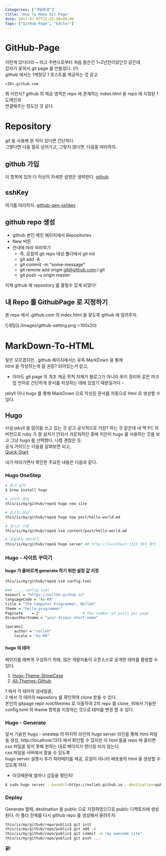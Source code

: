 ```yaml
---
Categories: ["개발환경"]
title: "How To Make Git Page"
date: 2017-07-07T21:22:50+09:00
Tags: ["GitHub-Page", "Editor"]
---
```


# GitHub-Page
이런게 있다더라 ~ 라고 주변으로부터 처음 들은건 1~2년전이었던것 같은데  
갑자기 꽂혀서 git page 를 만들었다. (!!)  
github 에서는 1계정당 1 호스트를 제공하는 것 같고   

``` <ID>.github.com  ```
  
뭐 이런식? github 의 제공 영역은 repo 에 존재하는 index.html 을 repo 에 지정된 1 도메인과   
연결해주는 정도인 것 같다. 

# Repository
git 을 사용해 본 적이 있다면 간단하다.  
그렇다면 다음 절로 넘어가고, 그렇지 않다면, 다음을 따라하자.   

## github 가입
이 항목에 있어 더 이상의 자세한 설명은 생략한다.
[github](https://github.com)

## sshKey
여기를 따라하자.
[github-gen-sshkey](https://help.github.com/articles/generating-a-new-ssh-key-and-adding-it-to-the-ssh-agent/)

## github repo 생성
* github 본인 메인 페이지에서 Repositories
* New 버튼
* 안내에 따라 따라하기
    - 즉, 로컬의 git repo 대상 폴더에서 git init
    - git add -A
    - git commit -m "some-message"
    - git remote add origin git@github.com:<ID>/<Repo>.git
    - git push -u origin master

이제 github 에 repository 를 올릴수 있게 되었다! 

## 내 Repo 를 GithubPage 로 지정하기  
본 repo 에서 <ID>.github.com 의 index.html 을 찾도록 github 에 알려주자.  

![세팅](./images/github-setting.png =100x20)


# MarkDown-To-HTML
잘은 모르겠지만.. github 페이지에서는 유독 MarkDown 을 통해  
html 을 작성하는게 잘 권장? 되어있는거 같고,  
- 아마도 git page 의 최초 제공 목적 자체가 블로그가 아니라 위키 정리와 같은 마크업 언어로 간단하게 문서를 작성하는 데에 있었기 때문일거다 -  

jekyll 이나 hugo 를 통해 MarkDown 으로 작성된 문서를 자동으로 html 로 생성할 수 있다.  


## Hugo 
사실 jekyll 을 많이들 쓰고 있는 것 같고 공식적으로 지원? 하는 것 같은데 
내 맥 PC 의 버전으로 ruby 가 잘 설치가 안되서 괴로워하던 중에 지인이 hugo 를 사용하는 것을 보고 그냥 hugo 를 선택했다. 나름 괜찮은 듯.  
공식 가이드는 다음을 살펴보면 되고,  
[Quick-Start](https://gohugo.io/overview/quickstart/)

내가 따라가면서 확인한 주요한 내용은 다음과 같다.  
### Hugo OneStep 
```Bash
# 휴고 설치
$ brew install hugo

# 사이트 생성
this/is/my/github/repo$ hugo new site

# 포스트 생성
this/is/my/github/repo$ hugo new post/hello-world.md

# 포스트 수정
this/is/my/github/repo$ vim content/post/hello-world.md

# 로컬에서 확인하기
this/is/my/github/repo$ hugo server ## http://localhost:1313 에서 확인

```

### Hugo - 사이트 꾸미기

#### hugo 가 올바르게 generate 하기 위한 설정 값 지정

```Bash 
this/is/my/github/repo$ vim config.toml

### .... config.toml
baseurl = "https://nolleh.github.io"
languageCode = "ko-KR"
title = "The Computer Programmer, Nolleh"
theme = "hello-programmer"
Paginate    = 2                    # the number of posts per page
disqusShortname = "your-disqus-short-name"

[params]
    author = "nolleh"
    locale = "ko-KR"

```

#### hugo 의 테마
페이지를 예쁘게 구성하기 위해, 많은 개발자들이 오픈소스로 공개한 테마를 활용할 수 있다.  

1. [Hugo-Theme-ShowCase](http://themes.gohugo.io/)  
2. [All-Themes-Github](https://github.com/dim0627/hugoThemes)

1 에서 각 테마의 섬네일을,  
2 에서 각 테마의 repository 를 확인하여 clone 받을 수 있다.  
본인의 gitpage repo root/themes 로 이동하여 2의 repo 를 clone,
위에서 기술한 config.toml 의 theme 항목을 지정하는 것으로 테마를 변경 할 수 있다. 

### Hugo - Generate
앞서 기술한 hugo - onestep 의 마지막 라인의 hugo server 라인을 통해 html 파일을 생성, http://localhost:1313 에서 확인할 수 있지만 이 html 들을 repo 에 올리면 css 파일을 찾지 못해  원하는 대로 페이지가 렌더링 되지 않는다.  
css 파일을 서버에서 찾을 수 있도록  
hugo server 실행시 추가 파라메터를 제공, 로컬이 아니라 배포용의 html 을 생성할 수 있도록 하자.
- 이것때문에 얼마나 삽질을 했던지!  

```Bash
$ sudo hugo server --baseUrl=https://nolleh.github.io --destination=public/ --port=80 --appendPort=false
```

### Deploy 
Generate 할때, destination 을 public 으로 지정하였으므로 public 디렉토리에 생성된다. 
이 폴더 전체를 다시 github repo 를 생성해서 올려두자.

```Bash 
this/is/my/github/repo/public$ git init 
this/is/my/github/repo/public$ git add -A
this/is/my/github/repo/public$ git commit -m "my awesome site"
this/is/my/github/repo/public$ git push ...
```

**끝!**


